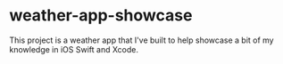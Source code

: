 # weather-app-showcase
This project is a weather app that I've built to help showcase a bit of my knowledge in iOS Swift and Xcode.
